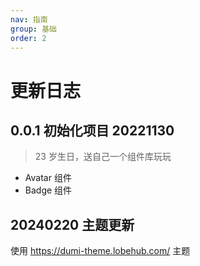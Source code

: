 ```yaml
---
nav: 指南
group: 基础
order: 2
---
```


# 更新日志

## 0.0.1 初始化项目 20221130

> 23 岁生日，送自己一个组件库玩玩

- Avatar 组件
- Badge 组件

## 20240220 主题更新

使用 https://dumi-theme.lobehub.com/ 主题
